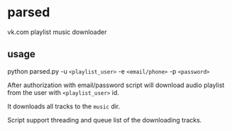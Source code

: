 parsed
======

vk.com playlist music downloader

usage
-----
python parsed.py -u `<playlist_user>` -e `<email/phone>` -p `<password>`

After authorization with email/password script will download audio 
playlist from the user with `<playlist_user>` id.

It downloads all tracks to the `music` dir.

Script support threading and queue list of the downloading tracks.
